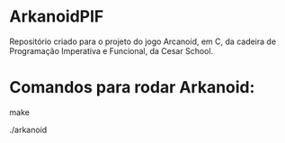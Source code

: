 # ArkanoidPIF
Repositório criado para o projeto do jogo Arcanoid, em C, da cadeira de Programação Imperativa e Funcional, da Cesar School.

# Comandos para rodar Arkanoid:

make

./arkanoid
